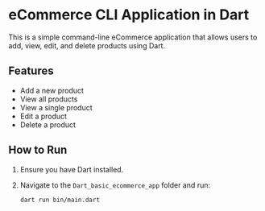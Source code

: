 # eCommerce CLI Application in Dart

This is a simple command-line eCommerce application that allows users to add, view, edit, and delete products using Dart.

## Features

- Add a new product
- View all products
- View a single product
- Edit a product
- Delete a product

## How to Run

1. Ensure you have Dart installed.
2. Navigate to the `Dart_basic_ecommerce_app` folder and run:

   ```sh
   dart run bin/main.dart
   ```
